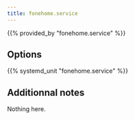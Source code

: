 ```yaml
---
title: fonehome.service
---
```


{{% provided_by "fonehome.service" %}}

## Options

{{% systemd_unit "fonehome.service" %}}

## Additionnal notes

Nothing here.